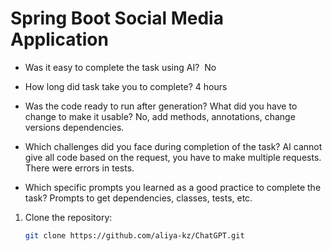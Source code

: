 # Spring Boot Social Media Application

- Was it easy to complete the task using AI? 
No
- How long did task take you to complete? 4 hours 
- Was the code ready to run after generation? What did you have to change to make it usable?
No, add methods, annotations, change versions dependencies.
- Which challenges did you face during completion of the task?
AI cannot give all code based on the request, you have to make multiple requests. There were errors in tests.

- Which specific prompts you learned as a good practice to complete the task?
Prompts to get dependencies, classes, tests, etc.

1. Clone the repository:

   ```bash
   git clone https://github.com/aliya-kz/ChatGPT.git
